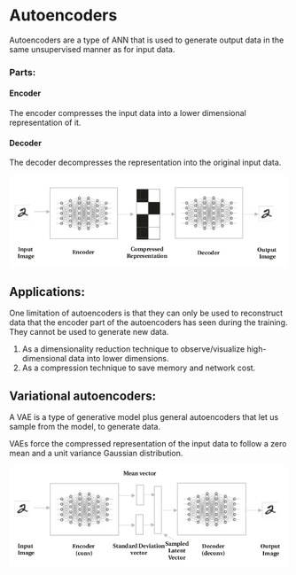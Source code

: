 # Autoencoders

Autoencoders are a type of ANN that is used to generate output data in the same unsupervised manner as for input data.

### Parts:
#### Encoder
The encoder compresses the input data into a lower dimensional representation of it.

#### Decoder
The decoder decompresses the representation into the original input data.

![basic autoencoder](../TensorFlow2.x/Vision/ConvNets/basic_autoencoder.png)


## Applications:
One limitation of autoencoders is that they can only be used to reconstruct
data that the encoder part of the autoencoders has seen during the
training.
They cannot be used to generate new data.

1. As a dimensionality reduction technique to observe/visualize high-dimensional data into lower dimensions.
2. As a compression technique to save memory and network cost.

## Variational autoencoders:
A VAE is a type of generative model plus general autoencoders that let us sample from the model, to generate data.

VAEs force the compressed representation of the input data to follow a zero mean and a unit variance Gaussian distribution.

![basic autoencoder](../TensorFlow2.x/Vision/ConvNets/variational_autoencoder.png)
